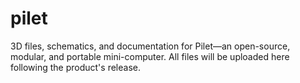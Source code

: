 # pilet
3D files, schematics, and documentation for Pilet—an open-source, modular, and portable mini-computer. 
All files will be uploaded here following the product's release.
